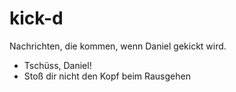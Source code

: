 # kick-d
Nachrichten, die kommen, wenn Daniel gekickt wird.

- Tschüss, Daniel!
- Stoß dir nicht den Kopf beim Rausgehen
